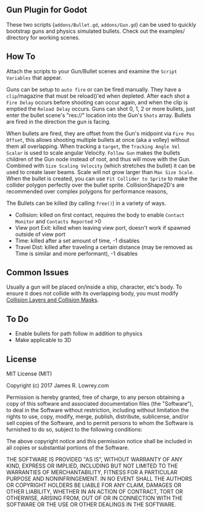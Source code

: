 ## Gun Plugin for Godot

These two scripts (`addons/Bullet.gd`, `addons/Gun.gd`) can be used to quickly bootstrap guns and physics simulated bullets.
Check out the examples/ directory for working scenes.

## How To

Attach the scripts to your Gun/Bullet scenes and examine the `Script Variables` that appear.

Guns can be setup to `auto fire` or can be fired manually.
They have a `clip`/magazine that must be reload()'ed when depleted.
After each shot a `Fire Delay` occurs before shooting can occur again, and when the clip is emptied the `Reload Delay` occurs.
Guns can shot 0, 1, 2 or more bullets, just enter the bullet scene's "res://" location into the Gun's `Shots` array.
Bullets are fired in the direction the gun is facing.

When bullets are fired, they are offset from the Gun's midpoint via `Fire Pos Offset`, this allows shooting multiple bullets at once (aka a volley) without them all overlapping.
When tracking a `target`, the `Tracking Angle Vel Scalar` is used to scale angular Velocity.
`Follow Gun` makes the bullets children of the Gun node instead of root, and thus will move with the Gun.
Combined with `Size Scaling Velocity` (which stretches the bullet) it can be used to create laser beams.
Scale will not grow larger than `Max Size Scale`.
When the bullet is created, you can use `Fit Collider to Sprite` to make the collider polygon perfectly over the bullet sprite.
CollisionShape2D's are recommended over complex polygons for performance reasons,

The Bullets can be killed (by calling `free()`) in a variety of ways.

- Collision: killed on first contact, requires the body to enable `Contact Monitor` and `Contacts Reported` >0
- View port Exit: killed when leaving view port, doesn't work if spawned outside of view port
- Time: killed after a set amount of time, -1 disables
- Travel Dist: killed after traveling a certain distance (may be removed as Time is similar and more performant), -1 disables

## Common Issues

Usually a gun will be placed on/inside a ship, character, etc's body.
To ensure it does not collide with its overlapping body, you must modify [Collision Layers and Collision Masks](https://godotengine.org/qa/4010/whats-difference-between-collision-layers-collision-masks).

## To Do

- Enable bullets for path follow in addition to physics
- Make applicable to 3D


## License

MIT License (MIT)

Copyright (c) 2017 James R. Lowrey.com

Permission is hereby granted, free of charge, to any person obtaining a copy of this software and associated documentation files (the "Software"), to deal in the Software without restriction, including without limitation the rights to use, copy, modify, merge, publish, distribute, sublicense, and/or sell copies of the Software, and to permit persons to whom the Software is furnished to do so, subject to the following conditions:

The above copyright notice and this permission notice shall be included in all copies or substantial portions of the Software.

THE SOFTWARE IS PROVIDED "AS IS", WITHOUT WARRANTY OF ANY KIND, EXPRESS OR IMPLIED, INCLUDING BUT NOT LIMITED TO THE WARRANTIES OF MERCHANTABILITY, FITNESS FOR A PARTICULAR PURPOSE AND NONINFRINGEMENT. IN NO EVENT SHALL THE AUTHORS OR COPYRIGHT HOLDERS BE LIABLE FOR ANY CLAIM, DAMAGES OR OTHER LIABILITY, WHETHER IN AN ACTION OF CONTRACT, TORT OR OTHERWISE, ARISING FROM, OUT OF OR IN CONNECTION WITH THE SOFTWARE OR THE USE OR OTHER DEALINGS IN THE SOFTWARE.

